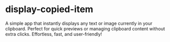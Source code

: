 # display-copied-item

A simple app that instantly displays any text or image currently in your clipboard. Perfect for quick previews or managing clipboard content without extra clicks. Effortless, fast, and user-friendly!
